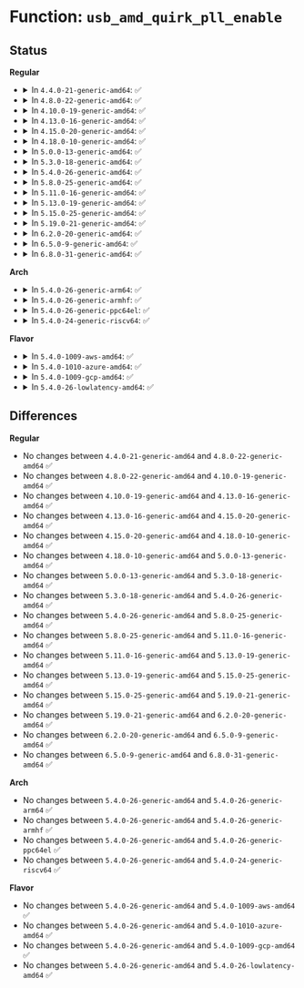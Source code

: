 # Function: <code>usb_amd_quirk_pll_enable</code>

## Status
<b>Regular</b>
<ul>
<li>
<details>
<summary>In <code>4.4.0-21-generic-amd64</code>: ✅</summary>

```c
void usb_amd_quirk_pll_enable()
```

```json
{
  "name": "usb_amd_quirk_pll_enable",
  "collision_type": "Unique Global",
  "inline_type": "No",
  "funcs": [
    {
      "addr": 18446744071585334144,
      "name": "usb_amd_quirk_pll_enable",
      "external": true,
      "loc": "drivers/usb/host/pci-quirks.c:416",
      "file": "drivers/usb/host/pci-quirks.c",
      "inline": "seen, unknown",
      "caller_inline": [],
      "caller_func": [
        "drivers/usb/host/ohci-hcd.c:finish_urb",
        "drivers/usb/host/xhci-ring.c:finish_td"
      ]
    }
  ],
  "symbols": [
    {
      "addr": 18446744071585334144,
      "name": "usb_amd_quirk_pll_enable",
      "section": ".text",
      "bind": "STB_GLOBAL",
      "size": 18
    }
  ]
}
```
</details>
</li>
<li>
<details>
<summary>In <code>4.8.0-22-generic-amd64</code>: ✅</summary>

```c
void usb_amd_quirk_pll_enable()
```

```json
{
  "name": "usb_amd_quirk_pll_enable",
  "collision_type": "Unique Global",
  "inline_type": "No",
  "funcs": [
    {
      "addr": 18446744071585730528,
      "name": "usb_amd_quirk_pll_enable",
      "external": true,
      "loc": "drivers/usb/host/pci-quirks.c:416",
      "file": "drivers/usb/host/pci-quirks.c",
      "inline": "seen, unknown",
      "caller_inline": [],
      "caller_func": [
        "drivers/usb/host/ohci-hcd.c:finish_urb"
      ]
    }
  ],
  "symbols": [
    {
      "addr": 18446744071585730528,
      "name": "usb_amd_quirk_pll_enable",
      "section": ".text",
      "bind": "STB_GLOBAL",
      "size": 18
    }
  ]
}
```
</details>
</li>
<li>
<details>
<summary>In <code>4.10.0-19-generic-amd64</code>: ✅</summary>

```c
void usb_amd_quirk_pll_enable()
```

```json
{
  "name": "usb_amd_quirk_pll_enable",
  "collision_type": "Unique Global",
  "inline_type": "No",
  "funcs": [
    {
      "addr": 18446744071585919120,
      "name": "usb_amd_quirk_pll_enable",
      "external": true,
      "loc": "drivers/usb/host/pci-quirks.c:415",
      "file": "drivers/usb/host/pci-quirks.c",
      "inline": "seen, unknown",
      "caller_inline": [],
      "caller_func": [
        "drivers/usb/host/ohci-hcd.c:finish_urb"
      ]
    }
  ],
  "symbols": [
    {
      "addr": 18446744071585919120,
      "name": "usb_amd_quirk_pll_enable",
      "section": ".text",
      "bind": "STB_GLOBAL",
      "size": 18
    }
  ]
}
```
</details>
</li>
<li>
<details>
<summary>In <code>4.13.0-16-generic-amd64</code>: ✅</summary>

```c
void usb_amd_quirk_pll_enable()
```

```json
{
  "name": "usb_amd_quirk_pll_enable",
  "collision_type": "Unique Global",
  "inline_type": "No",
  "funcs": [
    {
      "addr": 18446744071586003280,
      "name": "usb_amd_quirk_pll_enable",
      "external": true,
      "loc": "drivers/usb/host/pci-quirks.c:477",
      "file": "drivers/usb/host/pci-quirks.c",
      "inline": "seen, unknown",
      "caller_inline": [],
      "caller_func": [
        "drivers/usb/host/ohci-hcd.c:finish_urb"
      ]
    }
  ],
  "symbols": [
    {
      "addr": 18446744071586003280,
      "name": "usb_amd_quirk_pll_enable",
      "section": ".text",
      "bind": "STB_GLOBAL",
      "size": 18
    }
  ]
}
```
</details>
</li>
<li>
<details>
<summary>In <code>4.15.0-20-generic-amd64</code>: ✅</summary>

```c
void usb_amd_quirk_pll_enable()
```

```json
{
  "name": "usb_amd_quirk_pll_enable",
  "collision_type": "Unique Global",
  "inline_type": "No",
  "funcs": [
    {
      "addr": 18446744071586447424,
      "name": "usb_amd_quirk_pll_enable",
      "external": true,
      "loc": "drivers/usb/host/pci-quirks.c:478",
      "file": "drivers/usb/host/pci-quirks.c",
      "inline": "seen, unknown",
      "caller_inline": [],
      "caller_func": [
        "drivers/usb/host/ohci-hcd.c:finish_urb"
      ]
    }
  ],
  "symbols": [
    {
      "addr": 18446744071586447424,
      "name": "usb_amd_quirk_pll_enable",
      "section": ".text",
      "bind": "STB_GLOBAL",
      "size": 18
    }
  ]
}
```
</details>
</li>
<li>
<details>
<summary>In <code>4.18.0-10-generic-amd64</code>: ✅</summary>

```c
void usb_amd_quirk_pll_enable()
```

```json
{
  "name": "usb_amd_quirk_pll_enable",
  "collision_type": "Unique Global",
  "inline_type": "No",
  "funcs": [
    {
      "addr": 18446744071586712064,
      "name": "usb_amd_quirk_pll_enable",
      "external": true,
      "loc": "drivers/usb/host/pci-quirks.c:495",
      "file": "drivers/usb/host/pci-quirks.c",
      "inline": "seen, unknown",
      "caller_inline": [],
      "caller_func": [
        "drivers/usb/host/ohci-hcd.c:finish_urb"
      ]
    }
  ],
  "symbols": [
    {
      "addr": 18446744071586712064,
      "name": "usb_amd_quirk_pll_enable",
      "section": ".text",
      "bind": "STB_GLOBAL",
      "size": 18
    }
  ]
}
```
</details>
</li>
<li>
<details>
<summary>In <code>5.0.0-13-generic-amd64</code>: ✅</summary>

```c
void usb_amd_quirk_pll_enable()
```

```json
{
  "name": "usb_amd_quirk_pll_enable",
  "collision_type": "Unique Global",
  "inline_type": "No",
  "funcs": [
    {
      "addr": 18446744071586869792,
      "name": "usb_amd_quirk_pll_enable",
      "external": true,
      "loc": "drivers/usb/host/pci-quirks.c:495",
      "file": "drivers/usb/host/pci-quirks.c",
      "inline": "seen, unknown",
      "caller_inline": [],
      "caller_func": [
        "drivers/usb/host/ohci-hcd.c:finish_urb"
      ]
    }
  ],
  "symbols": [
    {
      "addr": 18446744071586869792,
      "name": "usb_amd_quirk_pll_enable",
      "section": ".text",
      "bind": "STB_GLOBAL",
      "size": 18
    }
  ]
}
```
</details>
</li>
<li>
<details>
<summary>In <code>5.3.0-18-generic-amd64</code>: ✅</summary>

```c
void usb_amd_quirk_pll_enable()
```

```json
{
  "name": "usb_amd_quirk_pll_enable",
  "collision_type": "Unique Global",
  "inline_type": "No",
  "funcs": [
    {
      "addr": 18446744071587128368,
      "name": "usb_amd_quirk_pll_enable",
      "external": true,
      "loc": "drivers/usb/host/pci-quirks.c:504",
      "file": "drivers/usb/host/pci-quirks.c",
      "inline": "seen, unknown",
      "caller_inline": [],
      "caller_func": [
        "drivers/usb/host/ehci-hcd.c:scan_isoc",
        "drivers/usb/host/ehci-hcd.c:scan_isoc",
        "drivers/usb/host/ohci-hcd.c:finish_urb"
      ]
    }
  ],
  "symbols": [
    {
      "addr": 18446744071587128368,
      "name": "usb_amd_quirk_pll_enable",
      "section": ".text",
      "bind": "STB_GLOBAL",
      "size": 18
    }
  ]
}
```
</details>
</li>
<li>
<details>
<summary>In <code>5.4.0-26-generic-amd64</code>: ✅</summary>

```c
void usb_amd_quirk_pll_enable()
```

```json
{
  "name": "usb_amd_quirk_pll_enable",
  "collision_type": "Unique Global",
  "inline_type": "No",
  "funcs": [
    {
      "addr": 18446744071587328752,
      "name": "usb_amd_quirk_pll_enable",
      "external": true,
      "loc": "drivers/usb/host/pci-quirks.c:504",
      "file": "drivers/usb/host/pci-quirks.c",
      "inline": "seen, unknown",
      "caller_inline": [],
      "caller_func": [
        "drivers/usb/host/ehci-hcd.c:scan_isoc",
        "drivers/usb/host/ehci-hcd.c:scan_isoc",
        "drivers/usb/host/ohci-hcd.c:finish_urb"
      ]
    }
  ],
  "symbols": [
    {
      "addr": 18446744071587328752,
      "name": "usb_amd_quirk_pll_enable",
      "section": ".text",
      "bind": "STB_GLOBAL",
      "size": 18
    }
  ]
}
```
</details>
</li>
<li>
<details>
<summary>In <code>5.8.0-25-generic-amd64</code>: ✅</summary>

```c
void usb_amd_quirk_pll_enable()
```

```json
{
  "name": "usb_amd_quirk_pll_enable",
  "collision_type": "Unique Global",
  "inline_type": "No",
  "funcs": [
    {
      "addr": 18446744071588184944,
      "name": "usb_amd_quirk_pll_enable",
      "external": true,
      "loc": "drivers/usb/host/pci-quirks.c:507",
      "file": "drivers/usb/host/pci-quirks.c",
      "inline": "seen, unknown",
      "caller_inline": [],
      "caller_func": [
        "drivers/usb/host/ehci-hcd.c:sitd_complete",
        "drivers/usb/host/ehci-hcd.c:itd_complete",
        "drivers/usb/host/ohci-hcd.c:finish_urb"
      ]
    }
  ],
  "symbols": [
    {
      "addr": 18446744071588184944,
      "name": "usb_amd_quirk_pll_enable",
      "section": ".text",
      "bind": "STB_GLOBAL",
      "size": 18
    }
  ]
}
```
</details>
</li>
<li>
<details>
<summary>In <code>5.11.0-16-generic-amd64</code>: ✅</summary>

```c
void usb_amd_quirk_pll_enable()
```

```json
{
  "name": "usb_amd_quirk_pll_enable",
  "collision_type": "Unique Global",
  "inline_type": "No",
  "funcs": [
    {
      "addr": 18446744071588221776,
      "name": "usb_amd_quirk_pll_enable",
      "external": true,
      "loc": "drivers/usb/host/pci-quirks.c:507",
      "file": "drivers/usb/host/pci-quirks.c",
      "inline": "seen, unknown",
      "caller_inline": [],
      "caller_func": [
        "drivers/usb/host/ehci-hcd.c:sitd_complete",
        "drivers/usb/host/ehci-hcd.c:itd_complete",
        "drivers/usb/host/ohci-hcd.c:finish_urb"
      ]
    }
  ],
  "symbols": [
    {
      "addr": 18446744071588221776,
      "name": "usb_amd_quirk_pll_enable",
      "section": ".text",
      "bind": "STB_GLOBAL",
      "size": 18
    }
  ]
}
```
</details>
</li>
<li>
<details>
<summary>In <code>5.13.0-19-generic-amd64</code>: ✅</summary>

```c
void usb_amd_quirk_pll_enable()
```

```json
{
  "name": "usb_amd_quirk_pll_enable",
  "collision_type": "Unique Global",
  "inline_type": "No",
  "funcs": [
    {
      "addr": 18446744071588105040,
      "name": "usb_amd_quirk_pll_enable",
      "external": true,
      "loc": "drivers/usb/host/pci-quirks.c:507",
      "file": "drivers/usb/host/pci-quirks.c",
      "inline": "seen, unknown",
      "caller_inline": [],
      "caller_func": [
        "drivers/usb/host/ehci-hcd.c:sitd_complete",
        "drivers/usb/host/ehci-hcd.c:itd_complete",
        "drivers/usb/host/ohci-hcd.c:finish_urb"
      ]
    }
  ],
  "symbols": [
    {
      "addr": 18446744071588105040,
      "name": "usb_amd_quirk_pll_enable",
      "section": ".text",
      "bind": "STB_GLOBAL",
      "size": 18
    }
  ]
}
```
</details>
</li>
<li>
<details>
<summary>In <code>5.15.0-25-generic-amd64</code>: ✅</summary>

```c
void usb_amd_quirk_pll_enable()
```

```json
{
  "name": "usb_amd_quirk_pll_enable",
  "collision_type": "Unique Global",
  "inline_type": "No",
  "funcs": [
    {
      "addr": 18446744071588738080,
      "name": "usb_amd_quirk_pll_enable",
      "external": true,
      "loc": "drivers/usb/host/pci-quirks.c:507",
      "file": "drivers/usb/host/pci-quirks.c",
      "inline": "seen, unknown",
      "caller_inline": [],
      "caller_func": [
        "drivers/usb/host/ehci-hcd.c:sitd_complete",
        "drivers/usb/host/ehci-hcd.c:itd_complete",
        "drivers/usb/host/ohci-hcd.c:finish_urb"
      ]
    }
  ],
  "symbols": [
    {
      "addr": 18446744071588738080,
      "name": "usb_amd_quirk_pll_enable",
      "section": ".text",
      "bind": "STB_GLOBAL",
      "size": 18
    }
  ]
}
```
</details>
</li>
<li>
<details>
<summary>In <code>5.19.0-21-generic-amd64</code>: ✅</summary>

```c
void usb_amd_quirk_pll_enable()
```

```json
{
  "name": "usb_amd_quirk_pll_enable",
  "collision_type": "Unique Global",
  "inline_type": "No",
  "funcs": [
    {
      "addr": 18446744071590162096,
      "name": "usb_amd_quirk_pll_enable",
      "external": true,
      "loc": "drivers/usb/host/pci-quirks.c:507",
      "file": "drivers/usb/host/pci-quirks.c",
      "inline": "seen, unknown",
      "caller_inline": [],
      "caller_func": [
        "drivers/usb/host/ehci-hcd.c:sitd_complete",
        "drivers/usb/host/ehci-hcd.c:itd_complete",
        "drivers/usb/host/ohci-hcd.c:finish_urb"
      ]
    }
  ],
  "symbols": [
    {
      "addr": 18446744071590162096,
      "name": "usb_amd_quirk_pll_enable",
      "section": ".text",
      "bind": "STB_GLOBAL",
      "size": 24
    }
  ]
}
```
</details>
</li>
<li>
<details>
<summary>In <code>6.2.0-20-generic-amd64</code>: ✅</summary>

```c
void usb_amd_quirk_pll_enable()
```

```json
{
  "name": "usb_amd_quirk_pll_enable",
  "collision_type": "Unique Global",
  "inline_type": "No",
  "funcs": [
    {
      "addr": 18446744071591777552,
      "name": "usb_amd_quirk_pll_enable",
      "external": true,
      "loc": "drivers/usb/host/pci-quirks.c:507",
      "file": "drivers/usb/host/pci-quirks.c",
      "inline": "seen, unknown",
      "caller_inline": [],
      "caller_func": [
        "drivers/usb/host/ehci-hcd.c:sitd_complete",
        "drivers/usb/host/ehci-hcd.c:itd_complete",
        "drivers/usb/host/ohci-hcd.c:finish_urb"
      ]
    }
  ],
  "symbols": [
    {
      "addr": 18446744071591777552,
      "name": "usb_amd_quirk_pll_enable",
      "section": ".text",
      "bind": "STB_GLOBAL",
      "size": 24
    }
  ]
}
```
</details>
</li>
<li>
<details>
<summary>In <code>6.5.0-9-generic-amd64</code>: ✅</summary>

```c
void usb_amd_quirk_pll_enable()
```

```json
{
  "name": "usb_amd_quirk_pll_enable",
  "collision_type": "Unique Global",
  "inline_type": "No",
  "funcs": [
    {
      "addr": 18446744071592200864,
      "name": "usb_amd_quirk_pll_enable",
      "external": true,
      "loc": "drivers/usb/host/pci-quirks.c:505",
      "file": "drivers/usb/host/pci-quirks.c",
      "inline": "seen, unknown",
      "caller_inline": [],
      "caller_func": [
        "drivers/usb/host/ehci-hcd.c:sitd_complete",
        "drivers/usb/host/ehci-hcd.c:itd_complete",
        "drivers/usb/host/ohci-hcd.c:finish_urb"
      ]
    }
  ],
  "symbols": [
    {
      "addr": 18446744071592200864,
      "name": "usb_amd_quirk_pll_enable",
      "section": ".text",
      "bind": "STB_GLOBAL",
      "size": 24
    }
  ]
}
```
</details>
</li>
<li>
<details>
<summary>In <code>6.8.0-31-generic-amd64</code>: ✅</summary>

```c
void usb_amd_quirk_pll_enable()
```

```json
{
  "name": "usb_amd_quirk_pll_enable",
  "collision_type": "Unique Global",
  "inline_type": "No",
  "funcs": [
    {
      "addr": 18446744071592941584,
      "name": "usb_amd_quirk_pll_enable",
      "external": true,
      "loc": "drivers/usb/host/pci-quirks.c:463",
      "file": "drivers/usb/host/pci-quirks.c",
      "inline": "seen, unknown",
      "caller_inline": [],
      "caller_func": [
        "drivers/usb/host/ehci-hcd.c:sitd_complete",
        "drivers/usb/host/ehci-hcd.c:itd_complete",
        "drivers/usb/host/ohci-hcd.c:finish_urb"
      ]
    }
  ],
  "symbols": [
    {
      "addr": 18446744071592941584,
      "name": "usb_amd_quirk_pll_enable",
      "section": ".text",
      "bind": "STB_GLOBAL",
      "size": 24
    }
  ]
}
```
</details>
</li>
</ul>
<b>Arch</b>
<ul>
<li>
<details>
<summary>In <code>5.4.0-26-generic-arm64</code>: ✅</summary>

```c
void usb_amd_quirk_pll_enable()
```

```json
{
  "name": "usb_amd_quirk_pll_enable",
  "collision_type": "Unique Global",
  "inline_type": "No",
  "funcs": [
    {
      "addr": 18446603336500448504,
      "name": "usb_amd_quirk_pll_enable",
      "external": true,
      "loc": "drivers/usb/host/pci-quirks.c:504",
      "file": "drivers/usb/host/pci-quirks.c",
      "inline": "seen, unknown",
      "caller_inline": [],
      "caller_func": [
        "drivers/usb/host/ehci-hcd.c:scan_isoc",
        "drivers/usb/host/ehci-hcd.c:scan_isoc",
        "drivers/usb/host/ohci-hcd.c:finish_urb"
      ]
    }
  ],
  "symbols": [
    {
      "addr": 18446603336500448504,
      "name": "usb_amd_quirk_pll_enable",
      "section": ".text",
      "bind": "STB_GLOBAL",
      "size": 32
    }
  ]
}
```
</details>
</li>
<li>
<details>
<summary>In <code>5.4.0-26-generic-armhf</code>: ✅</summary>

```c
void usb_amd_quirk_pll_enable()
```

```json
{
  "name": "usb_amd_quirk_pll_enable",
  "collision_type": "Unique Global",
  "inline_type": "No",
  "funcs": [
    {
      "addr": 3232900584,
      "name": "usb_amd_quirk_pll_enable",
      "external": true,
      "loc": "drivers/usb/host/pci-quirks.c:504",
      "file": "drivers/usb/host/pci-quirks.c",
      "inline": "seen, unknown",
      "caller_inline": [],
      "caller_func": [
        "drivers/usb/host/ehci-hcd.c:scan_isoc",
        "drivers/usb/host/ehci-hcd.c:scan_isoc",
        "drivers/usb/host/ohci-hcd.c:finish_urb",
        "drivers/usb/host/xhci-ring.c:xhci_giveback_urb_in_irq"
      ]
    }
  ],
  "symbols": [
    {
      "addr": 3232900584,
      "name": "usb_amd_quirk_pll_enable",
      "section": ".text",
      "bind": "STB_GLOBAL",
      "size": 32
    }
  ]
}
```
</details>
</li>
<li>
<details>
<summary>In <code>5.4.0-26-generic-ppc64el</code>: ✅</summary>

```c
void usb_amd_quirk_pll_enable()
```

```json
{
  "name": "usb_amd_quirk_pll_enable",
  "collision_type": "Unique Global",
  "inline_type": "No",
  "funcs": [
    {
      "addr": 13835058055293802736,
      "name": "usb_amd_quirk_pll_enable",
      "external": true,
      "loc": "drivers/usb/host/pci-quirks.c:504",
      "file": "drivers/usb/host/pci-quirks.c",
      "inline": "seen, unknown",
      "caller_inline": [],
      "caller_func": [
        "drivers/usb/host/ehci-hcd.c:scan_isoc",
        "drivers/usb/host/ehci-hcd.c:scan_isoc",
        "drivers/usb/host/ohci-hcd.c:finish_urb"
      ]
    }
  ],
  "symbols": [
    {
      "addr": 13835058055293802736,
      "name": "usb_amd_quirk_pll_enable",
      "section": ".text",
      "bind": "STB_GLOBAL",
      "size": 24
    }
  ]
}
```
</details>
</li>
<li>
<details>
<summary>In <code>5.4.0-24-generic-riscv64</code>: ✅</summary>

```c
void usb_amd_quirk_pll_enable()
```

```json
{
  "name": "usb_amd_quirk_pll_enable",
  "collision_type": "Unique Global",
  "inline_type": "No",
  "funcs": [
    {
      "addr": 18446743936277335088,
      "name": "usb_amd_quirk_pll_enable",
      "external": true,
      "loc": "drivers/usb/host/pci-quirks.c:504",
      "file": "drivers/usb/host/pci-quirks.c",
      "inline": "seen, unknown",
      "caller_inline": [],
      "caller_func": [
        "drivers/usb/host/ehci-hcd.c:scan_isoc",
        "drivers/usb/host/ehci-hcd.c:scan_isoc",
        "drivers/usb/host/ohci-hcd.c:finish_urb"
      ]
    }
  ],
  "symbols": [
    {
      "addr": 18446743936277335088,
      "name": "usb_amd_quirk_pll_enable",
      "section": ".text",
      "bind": "STB_GLOBAL",
      "size": 36
    }
  ]
}
```
</details>
</li>
</ul>
<b>Flavor</b>
<ul>
<li>
<details>
<summary>In <code>5.4.0-1009-aws-amd64</code>: ✅</summary>

```c
void usb_amd_quirk_pll_enable()
```

```json
{
  "name": "usb_amd_quirk_pll_enable",
  "collision_type": "Unique Global",
  "inline_type": "No",
  "funcs": [
    {
      "addr": 18446744071587034832,
      "name": "usb_amd_quirk_pll_enable",
      "external": true,
      "loc": "drivers/usb/host/pci-quirks.c:504",
      "file": "drivers/usb/host/pci-quirks.c",
      "inline": "seen, unknown",
      "caller_inline": [],
      "caller_func": [
        "drivers/usb/host/ehci-hcd.c:scan_isoc",
        "drivers/usb/host/ehci-hcd.c:scan_isoc",
        "drivers/usb/host/ohci-hcd.c:finish_urb"
      ]
    }
  ],
  "symbols": [
    {
      "addr": 18446744071587034832,
      "name": "usb_amd_quirk_pll_enable",
      "section": ".text",
      "bind": "STB_GLOBAL",
      "size": 18
    }
  ]
}
```
</details>
</li>
<li>
<details>
<summary>In <code>5.4.0-1010-azure-amd64</code>: ✅</summary>

```c
void usb_amd_quirk_pll_enable()
```

```json
{
  "name": "usb_amd_quirk_pll_enable",
  "collision_type": "Unique Global",
  "inline_type": "No",
  "funcs": [
    {
      "addr": 18446744071586895360,
      "name": "usb_amd_quirk_pll_enable",
      "external": true,
      "loc": "drivers/usb/host/pci-quirks.c:504",
      "file": "drivers/usb/host/pci-quirks.c",
      "inline": "seen, unknown",
      "caller_inline": [],
      "caller_func": []
    }
  ],
  "symbols": [
    {
      "addr": 18446744071586895360,
      "name": "usb_amd_quirk_pll_enable",
      "section": ".text",
      "bind": "STB_GLOBAL",
      "size": 18
    }
  ]
}
```
</details>
</li>
<li>
<details>
<summary>In <code>5.4.0-1009-gcp-amd64</code>: ✅</summary>

```c
void usb_amd_quirk_pll_enable()
```

```json
{
  "name": "usb_amd_quirk_pll_enable",
  "collision_type": "Unique Global",
  "inline_type": "No",
  "funcs": [
    {
      "addr": 18446744071587283312,
      "name": "usb_amd_quirk_pll_enable",
      "external": true,
      "loc": "drivers/usb/host/pci-quirks.c:504",
      "file": "drivers/usb/host/pci-quirks.c",
      "inline": "seen, unknown",
      "caller_inline": [],
      "caller_func": [
        "drivers/usb/host/ehci-hcd.c:scan_isoc",
        "drivers/usb/host/ehci-hcd.c:scan_isoc",
        "drivers/usb/host/ohci-hcd.c:finish_urb"
      ]
    }
  ],
  "symbols": [
    {
      "addr": 18446744071587283312,
      "name": "usb_amd_quirk_pll_enable",
      "section": ".text",
      "bind": "STB_GLOBAL",
      "size": 18
    }
  ]
}
```
</details>
</li>
<li>
<details>
<summary>In <code>5.4.0-26-lowlatency-amd64</code>: ✅</summary>

```c
void usb_amd_quirk_pll_enable()
```

```json
{
  "name": "usb_amd_quirk_pll_enable",
  "collision_type": "Unique Global",
  "inline_type": "No",
  "funcs": [
    {
      "addr": 18446744071587390080,
      "name": "usb_amd_quirk_pll_enable",
      "external": true,
      "loc": "drivers/usb/host/pci-quirks.c:504",
      "file": "drivers/usb/host/pci-quirks.c",
      "inline": "seen, unknown",
      "caller_inline": [],
      "caller_func": [
        "drivers/usb/host/ehci-hcd.c:scan_isoc",
        "drivers/usb/host/ehci-hcd.c:scan_isoc",
        "drivers/usb/host/ohci-hcd.c:finish_urb"
      ]
    }
  ],
  "symbols": [
    {
      "addr": 18446744071587390080,
      "name": "usb_amd_quirk_pll_enable",
      "section": ".text",
      "bind": "STB_GLOBAL",
      "size": 18
    }
  ]
}
```
</details>
</li>
</ul>

## Differences
<b>Regular</b>
<ul>
<li>
No changes between <code>4.4.0-21-generic-amd64</code> and <code>4.8.0-22-generic-amd64</code> ✅
</li>
<li>
No changes between <code>4.8.0-22-generic-amd64</code> and <code>4.10.0-19-generic-amd64</code> ✅
</li>
<li>
No changes between <code>4.10.0-19-generic-amd64</code> and <code>4.13.0-16-generic-amd64</code> ✅
</li>
<li>
No changes between <code>4.13.0-16-generic-amd64</code> and <code>4.15.0-20-generic-amd64</code> ✅
</li>
<li>
No changes between <code>4.15.0-20-generic-amd64</code> and <code>4.18.0-10-generic-amd64</code> ✅
</li>
<li>
No changes between <code>4.18.0-10-generic-amd64</code> and <code>5.0.0-13-generic-amd64</code> ✅
</li>
<li>
No changes between <code>5.0.0-13-generic-amd64</code> and <code>5.3.0-18-generic-amd64</code> ✅
</li>
<li>
No changes between <code>5.3.0-18-generic-amd64</code> and <code>5.4.0-26-generic-amd64</code> ✅
</li>
<li>
No changes between <code>5.4.0-26-generic-amd64</code> and <code>5.8.0-25-generic-amd64</code> ✅
</li>
<li>
No changes between <code>5.8.0-25-generic-amd64</code> and <code>5.11.0-16-generic-amd64</code> ✅
</li>
<li>
No changes between <code>5.11.0-16-generic-amd64</code> and <code>5.13.0-19-generic-amd64</code> ✅
</li>
<li>
No changes between <code>5.13.0-19-generic-amd64</code> and <code>5.15.0-25-generic-amd64</code> ✅
</li>
<li>
No changes between <code>5.15.0-25-generic-amd64</code> and <code>5.19.0-21-generic-amd64</code> ✅
</li>
<li>
No changes between <code>5.19.0-21-generic-amd64</code> and <code>6.2.0-20-generic-amd64</code> ✅
</li>
<li>
No changes between <code>6.2.0-20-generic-amd64</code> and <code>6.5.0-9-generic-amd64</code> ✅
</li>
<li>
No changes between <code>6.5.0-9-generic-amd64</code> and <code>6.8.0-31-generic-amd64</code> ✅
</li>
</ul>
<b>Arch</b>
<ul>
<li>
No changes between <code>5.4.0-26-generic-amd64</code> and <code>5.4.0-26-generic-arm64</code> ✅
</li>
<li>
No changes between <code>5.4.0-26-generic-amd64</code> and <code>5.4.0-26-generic-armhf</code> ✅
</li>
<li>
No changes between <code>5.4.0-26-generic-amd64</code> and <code>5.4.0-26-generic-ppc64el</code> ✅
</li>
<li>
No changes between <code>5.4.0-26-generic-amd64</code> and <code>5.4.0-24-generic-riscv64</code> ✅
</li>
</ul>
<b>Flavor</b>
<ul>
<li>
No changes between <code>5.4.0-26-generic-amd64</code> and <code>5.4.0-1009-aws-amd64</code> ✅
</li>
<li>
No changes between <code>5.4.0-26-generic-amd64</code> and <code>5.4.0-1010-azure-amd64</code> ✅
</li>
<li>
No changes between <code>5.4.0-26-generic-amd64</code> and <code>5.4.0-1009-gcp-amd64</code> ✅
</li>
<li>
No changes between <code>5.4.0-26-generic-amd64</code> and <code>5.4.0-26-lowlatency-amd64</code> ✅
</li>
</ul>
